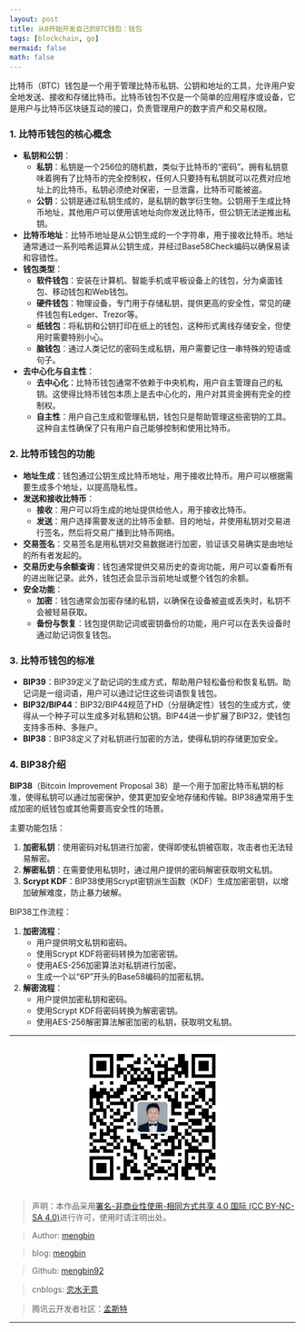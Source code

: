 ```yaml
---
layout: post
title: 从0开始开发自己的BTC钱包：钱包
tags: [blockchain, go]
mermaid: false
math: false
---  
```


比特币（BTC）钱包是一个用于管理比特币私钥、公钥和地址的工具，允许用户安全地发送、接收和存储比特币。比特币钱包不仅是一个简单的应用程序或设备，它是用户与比特币区块链互动的接口，负责管理用户的数字资产和交易权限。

### 1. 比特币钱包的核心概念

- **私钥和公钥**：
  - **私钥**：私钥是一个256位的随机数，类似于比特币的“密码”。拥有私钥意味着拥有了比特币的完全控制权，任何人只要持有私钥就可以花费对应地址上的比特币。私钥必须绝对保密，一旦泄露，比特币可能被盗。
  - **公钥**：公钥是通过私钥生成的，是私钥的数学衍生物。公钥用于生成比特币地址，其他用户可以使用该地址向你发送比特币，但公钥无法逆推出私钥。
- **比特币地址**：比特币地址是从公钥生成的一个字符串，用于接收比特币。地址通常通过一系列哈希运算从公钥生成，并经过Base58Check编码以确保易读和容错性。
- **钱包类型**：
  - **软件钱包**：安装在计算机、智能手机或平板设备上的钱包，分为桌面钱包、移动钱包和Web钱包。
  - **硬件钱包**：物理设备，专门用于存储私钥，提供更高的安全性，常见的硬件钱包有Ledger、Trezor等。
  - **纸钱包**：将私钥和公钥打印在纸上的钱包，这种形式离线存储安全，但使用时需要特别小心。
  - **脑钱包**：通过人类记忆的密码生成私钥，用户需要记住一串特殊的短语或句子。
- **去中心化与自主性**：
  - **去中心化**：比特币钱包通常不依赖于中央机构，用户自主管理自己的私钥。这使得比特币钱包本质上是去中心化的，用户对其资金拥有完全的控制权。
  - **自主性**：用户自己生成和管理私钥，钱包只是帮助管理这些密钥的工具。这种自主性确保了只有用户自己能够控制和使用比特币。

### 2. 比特币钱包的功能

- **地址生成**：钱包通过公钥生成比特币地址，用于接收比特币。用户可以根据需要生成多个地址，以提高隐私性。
- **发送和接收比特币**：
  - **接收**：用户可以将生成的地址提供给他人，用于接收比特币。
  - **发送**：用户选择需要发送的比特币金额、目的地址，并使用私钥对交易进行签名，然后将交易广播到比特币网络。
- **交易签名**：交易签名是用私钥对交易数据进行加密，验证该交易确实是由地址的所有者发起的。
- **交易历史与余额查询**：钱包通常提供交易历史的查询功能，用户可以查看所有的进出账记录。此外，钱包还会显示当前地址或整个钱包的余额。
- **安全功能**：
  - **加密**：钱包通常会加密存储的私钥，以确保在设备被盗或丢失时，私钥不会被轻易获取。
  - **备份与恢复**：钱包提供助记词或密钥备份的功能，用户可以在丢失设备时通过助记词恢复钱包。

### 3. 比特币钱包的标准

- **BIP39**：BIP39定义了助记词的生成方式，帮助用户轻松备份和恢复私钥。助记词是一组词语，用户可以通过记住这些词语恢复钱包。
- **BIP32/BIP44**：BIP32/BIP44规范了HD（分层确定性）钱包的生成方式，使得从一个种子可以生成多对私钥和公钥。BIP44进一步扩展了BIP32，使钱包支持多币种、多账户。
- **BIP38**：BIP38定义了对私钥进行加密的方法，使得私钥的存储更加安全。

### 4. BIP38介绍  

**BIP38**（Bitcoin Improvement Proposal 38）是一个用于加密比特币私钥的标准，使得私钥可以通过加密保护，使其更加安全地存储和传输。BIP38通常用于生成加密的纸钱包或其他需要高安全性的场景。

主要功能包括：
1. **加密私钥**：使用密码对私钥进行加密，使得即使私钥被窃取，攻击者也无法轻易解密。
2. **解密私钥**：在需要使用私钥时，通过用户提供的密码解密获取明文私钥。
3. **Scrypt KDF**：BIP38使用Scrypt密钥派生函数（KDF）生成加密密钥，以增加破解难度，防止暴力破解。

BIP38工作流程：

1. **加密流程**：
   - 用户提供明文私钥和密码。
   - 使用Scrypt KDF将密码转换为加密密钥。
   - 使用AES-256加密算法对私钥进行加密。
   - 生成一个以“6P”开头的Base58编码的加密私钥。
2. **解密流程**：
   - 用户提供加密私钥和密码。
   - 使用Scrypt KDF将密码转换为解密密钥。
   - 使用AES-256解密算法解密加密的私钥，获取明文私钥。

---

<div align="center">
  <img src="../img/qrcode_wechat.jpg" alt="孟斯特">
</div>

> 声明：本作品采用[署名-非商业性使用-相同方式共享 4.0 国际 (CC BY-NC-SA 4.0)](https://creativecommons.org/licenses/by-nc-sa/4.0/deed.zh)进行许可，使用时请注明出处。  

> Author: [mengbin](mengbin1992@outlook.com)  

> blog: [mengbin](https://mengbin.top)  

> Github: [mengbin92](https://mengbin92.github.io/)  

> cnblogs: [恋水无意](https://www.cnblogs.com/lianshuiwuyi/)  

> 腾讯云开发者社区：[孟斯特](https://cloud.tencent.com/developer/user/6649301)  

---
